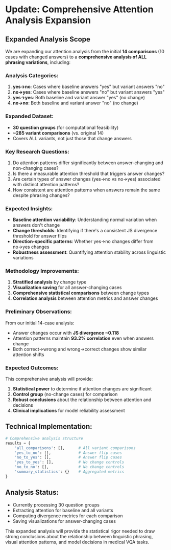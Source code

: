 # Update: Comprehensive Attention Analysis Expansion

## Expanded Analysis Scope

We are expanding our attention analysis from the initial **14 comparisons** (10 cases with changed answers) to a **comprehensive analysis of ALL phrasing variations**, including:

### Analysis Categories:
1. **yes→no**: Cases where baseline answers "yes" but variant answers "no"
2. **no→yes**: Cases where baseline answers "no" but variant answers "yes"  
3. **yes→yes**: Both baseline and variant answer "yes" (no change)
4. **no→no**: Both baseline and variant answer "no" (no change)

### Expanded Dataset:
- **30 question groups** (for computational feasibility)
- **~285 variant comparisons** (vs. original 14)
- Covers ALL variants, not just those that change answers

### Key Research Questions:
1. Do attention patterns differ significantly between answer-changing and non-changing cases?
2. Is there a measurable attention threshold that triggers answer changes?
3. Are certain types of answer changes (yes→no vs no→yes) associated with distinct attention patterns?
4. How consistent are attention patterns when answers remain the same despite phrasing changes?

### Expected Insights:
- **Baseline attention variability**: Understanding normal variation when answers don't change
- **Change thresholds**: Identifying if there's a consistent JS divergence threshold for answer flips
- **Direction-specific patterns**: Whether yes→no changes differ from no→yes changes
- **Robustness assessment**: Quantifying attention stability across linguistic variations

### Methodology Improvements:
1. **Stratified analysis** by change type
2. **Visualization saving** for all answer-changing cases
3. **Comprehensive statistical comparisons** between change types
4. **Correlation analysis** between attention metrics and answer changes

### Preliminary Observations:
From our initial 14-case analysis:
- Answer changes occur with **JS divergence ~0.118**
- Attention patterns maintain **93.2% correlation** even when answers change
- Both correct→wrong and wrong→correct changes show similar attention shifts

### Expected Outcomes:
This comprehensive analysis will provide:
1. **Statistical power** to determine if attention changes are significant
2. **Control group** (no-change cases) for comparison
3. **Robust conclusions** about the relationship between attention and decisions
4. **Clinical implications** for model reliability assessment

## Technical Implementation:

```python
# Comprehensive analysis structure
results = {
    'all_comparisons': [],      # All variant comparisons
    'yes_to_no': [],            # Answer flip cases
    'no_to_yes': [],            # Answer flip cases  
    'yes_to_yes': [],           # No change controls
    'no_to_no': [],             # No change controls
    'summary_statistics': {}    # Aggregated metrics
}
```

## Analysis Status:
- Currently processing 30 question groups
- Extracting attention for baseline and all variants
- Computing divergence metrics for each comparison
- Saving visualizations for answer-changing cases

This expanded analysis will provide the statistical rigor needed to draw strong conclusions about the relationship between linguistic phrasing, visual attention patterns, and model decisions in medical VQA tasks.
